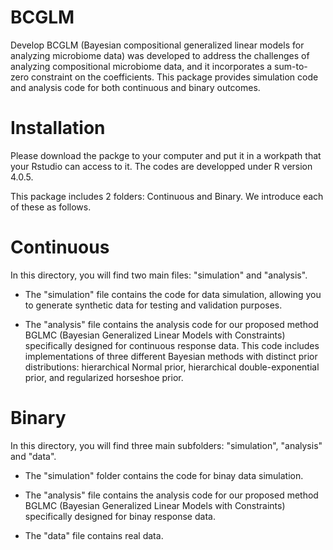 # BCGLM
Develop
BCGLM (Bayesian compositional generalized linear models for analyzing microbiome data) was developed to address the challenges of analyzing compositional microbiome data, and it incorporates a sum-to-zero constraint on the coefficients. This package provides simulation code and analysis code for both continuous and binary outcomes.

# Installation
Please download the packge to your computer and put it in a workpath that your Rstudio can access to it. The codes are developped under R version 4.0.5.

This package includes 2 folders: Continuous and Binary. We introduce each of these as follows.

# Continuous
In this directory, you will find two main files: "simulation" and "analysis".
- The "simulation" file contains the code for data simulation, allowing you to generate synthetic data for testing and validation purposes.

- The "analysis" file contains the analysis code for our proposed method BGLMC (Bayesian Generalized Linear Models with Constraints) specifically designed for continuous response data. This code includes implementations of three different Bayesian methods with distinct prior distributions: hierarchical Normal prior, hierarchical double-exponential prior, and regularized horseshoe prior.

# Binary
In this directory, you will find three main subfolders: "simulation", "analysis" and "data".
- The "simulation" folder contains the code for binay data simulation.

- The "analysis" file contains the analysis code for our proposed method BGLMC (Bayesian Generalized Linear Models with Constraints) specifically designed for binay response data.

- The "data" file contains real data.
